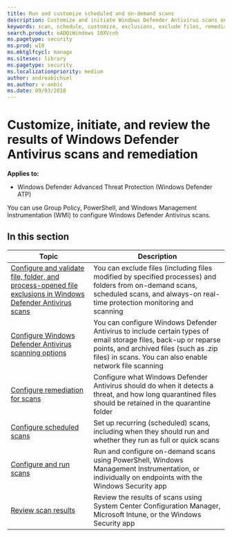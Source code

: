 ```yaml
---
title: Run and customize scheduled and on-demand scans
description: Customize and initiate Windows Defender Antivirus scans on endpoints across your network.
keywords: scan, schedule, customize, exclusions, exclude files, remediation, scan results, quarantine, remove threat, quick scan, full scan, Windows Defender Antivirus
search.product: eADQiWindows 10XVcnh
ms.pagetype: security
ms.prod: w10
ms.mktglfcycl: manage
ms.sitesec: library
ms.pagetype: security
ms.localizationpriority: medium
author: andreabichsel
ms.author: v-anbic
ms.date: 09/03/2018
---
```


# Customize, initiate, and review the results of Windows Defender Antivirus scans and remediation

**Applies to:**

- Windows Defender Advanced Threat Protection (Windows Defender ATP)

You can use Group Policy, PowerShell, and Windows Management Instrumentation (WMI) to configure Windows Defender Antivirus scans.

## In this section

Topic | Description
---|---
[Configure and validate file, folder, and process-opened file exclusions in Windows Defender Antivirus scans](configure-exclusions-windows-defender-antivirus.md) | You can exclude files (including files modified by specified processes) and folders from on-demand scans, scheduled scans, and always-on real-time protection monitoring and scanning
[Configure Windows Defender Antivirus scanning options](configure-advanced-scan-types-windows-defender-antivirus.md) | You can configure Windows Defender Antivirus to include certain types of email storage files, back-up or reparse points, and archived files (such as .zip files) in scans. You can also enable network file scanning
[Configure remediation for scans](configure-remediation-windows-defender-antivirus.md) | Configure what Windows Defender Antivirus should do when it detects a threat, and how long quarantined files should be retained in the quarantine folder
[Configure scheduled scans](scheduled-catch-up-scans-windows-defender-antivirus.md) | Set up recurring (scheduled) scans, including when they should run and whether they run as full or quick scans
[Configure and run scans](run-scan-windows-defender-antivirus.md) | Run and configure on-demand scans using PowerShell, Windows Management Instrumentation, or individually on endpoints with the Windows Security app
[Review scan results](review-scan-results-windows-defender-antivirus.md) | Review the results of scans using  System Center Configuration Manager, Microsoft Intune, or the Windows Security app
